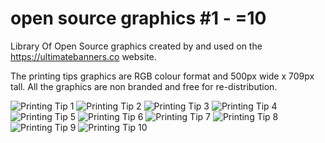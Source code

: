 # open source graphics #1 - =10

Library Of Open Source graphics created by and used on the https://ultimatebanners.co website.

The printing tips graphics are RGB colour format and 500px wide x 709px tall. All the graphics are non branded and free for re-distribution.

![Printing Tip 1](https://ultimatebanners.co/wp-content/uploads/printtip11.jpg)
![Printing Tip 2](https://ultimatebanners.co/wp-content/uploads/printtip2.jpg)
![Printing Tip 3](https://ultimatebanners.co/wp-content/uploads/printtip3.jpg)
![Printing Tip 4](https://ultimatebanners.co/wp-content/uploads/printingtip4.jpg)
![Printing Tip 5](https://ultimatebanners.co/wp-content/uploads/printingtip5.jpg)
![Printing Tip 6](https://ultimatebanners.co/wp-content/uploads/printingtip6.jpg)
![Printing Tip 7](https://ultimatebanners.co/wp-content/uploads/printingtip7.jpg)
![Printing Tip 8](https://ultimatebanners.co/wp-content/uploads/printingtip8.jpg)
![Printing Tip 9](https://ultimatebanners.co/wp-content/uploads/printingtip9.jpg)
![Printing Tip 10](https://ultimatebanners.co/wp-content/uploads/printingtip10.jpg)
